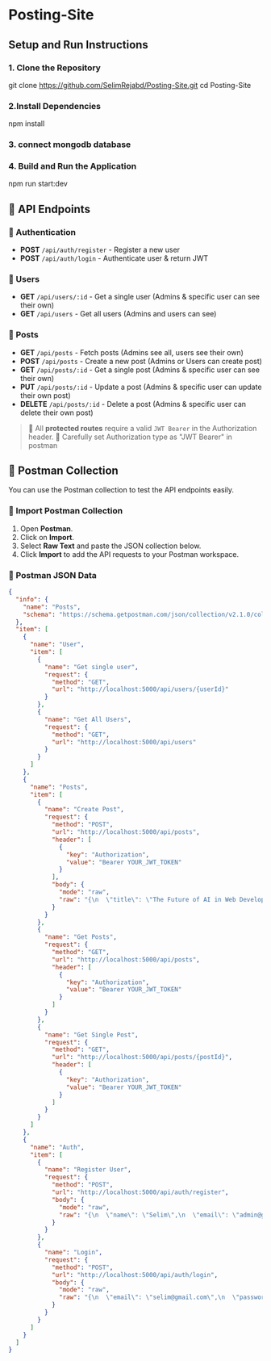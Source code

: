 # Posting-Site

## Setup and Run Instructions

### 1. Clone the Repository

git clone https://github.com/SelimRejabd/Posting-Site.git
cd Posting-Site

### 2.Install Dependencies

npm install

### 3. connect mongodb database

### 4. Build and Run the Application

npm run start:dev

## 🚀 API Endpoints

### 🔹 Authentication
- **POST** `/api/auth/register` - Register a new user  
- **POST** `/api/auth/login` - Authenticate user & return JWT  

### 🔹 Users
- **GET** `/api/users/:id` - Get a single user  (Admins & specific user can see their own) 
- **GET** `/api/users` - Get all users  (Admins and users can see) 

### 🔹 Posts
- **GET** `/api/posts` - Fetch posts (Admins see all, users see their own)  
- **POST** `/api/posts` - Create a new post  (Admins or Users can create post)
- **GET** `/api/posts/:id` - Get a single post  (Admins & specific user can see their own)
- **PUT** `/api/posts/:id` - Update a post  (Admins & specific user can update their own post)
- **DELETE** `/api/posts/:id` - Delete a post  (Admins & specific user can delete their own post)

> 🔹 All **protected routes** require a valid `JWT Bearer` in the Authorization header.
> 🔹 Carefully set Authorization type as "JWT Bearer" in postman

## 📩 Postman Collection

You can use the Postman collection to test the API endpoints easily.

### 🔹 Import Postman Collection

1. Open **Postman**.
2. Click on **Import**.
3. Select **Raw Text** and paste the JSON collection below.
4. Click **Import** to add the API requests to your Postman workspace.

### 📌 Postman JSON Data

```json
{
  "info": {
    "name": "Posts",
    "schema": "https://schema.getpostman.com/json/collection/v2.1.0/collection.json"
  },
  "item": [
    {
      "name": "User",
      "item": [
        {
          "name": "Get single user",
          "request": {
            "method": "GET",
            "url": "http://localhost:5000/api/users/{userId}"
          }
        },
        {
          "name": "Get All Users",
          "request": {
            "method": "GET",
            "url": "http://localhost:5000/api/users"
          }
        }
      ]
    },
    {
      "name": "Posts",
      "item": [
        {
          "name": "Create Post",
          "request": {
            "method": "POST",
            "url": "http://localhost:5000/api/posts",
            "header": [
              {
                "key": "Authorization",
                "value": "Bearer YOUR_JWT_TOKEN"
              }
            ],
            "body": {
              "mode": "raw",
              "raw": "{\n  \"title\": \"The Future of AI in Web Development\",\n  \"content\": \"Artificial Intelligence is transforming web development.\"\n}"
            }
          }
        },
        {
          "name": "Get Posts",
          "request": {
            "method": "GET",
            "url": "http://localhost:5000/api/posts",
            "header": [
              {
                "key": "Authorization",
                "value": "Bearer YOUR_JWT_TOKEN"
              }
            ]
          }
        },
        {
          "name": "Get Single Post",
          "request": {
            "method": "GET",
            "url": "http://localhost:5000/api/posts/{postId}",
            "header": [
              {
                "key": "Authorization",
                "value": "Bearer YOUR_JWT_TOKEN"
              }
            ]
          }
        }
      ]
    },
    {
      "name": "Auth",
      "item": [
        {
          "name": "Register User",
          "request": {
            "method": "POST",
            "url": "http://localhost:5000/api/auth/register",
            "body": {
              "mode": "raw",
              "raw": "{\n  \"name\": \"Selim\",\n  \"email\": \"admin@gmail.com\",\n  \"password\": \"123\",\n  \"role\": \"admin\"\n}"
            }
          }
        },
        {
          "name": "Login",
          "request": {
            "method": "POST",
            "url": "http://localhost:5000/api/auth/login",
            "body": {
              "mode": "raw",
              "raw": "{\n  \"email\": \"selim@gmail.com\",\n  \"password\": \"123\"\n}"
            }
          }
        }
      ]
    }
  ]
}

